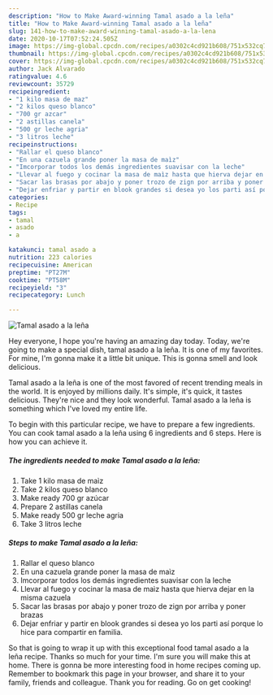 ```yaml
---
description: "How to Make Award-winning Tamal asado a la leña"
title: "How to Make Award-winning Tamal asado a la leña"
slug: 141-how-to-make-award-winning-tamal-asado-a-la-lena
date: 2020-10-17T07:52:24.505Z
image: https://img-global.cpcdn.com/recipes/a0302c4cd921b608/751x532cq70/tamal-asado-a-la-lena-foto-principal.jpg
thumbnail: https://img-global.cpcdn.com/recipes/a0302c4cd921b608/751x532cq70/tamal-asado-a-la-lena-foto-principal.jpg
cover: https://img-global.cpcdn.com/recipes/a0302c4cd921b608/751x532cq70/tamal-asado-a-la-lena-foto-principal.jpg
author: Jack Alvarado
ratingvalue: 4.6
reviewcount: 35729
recipeingredient:
- "1 kilo masa de maz"
- "2 kilos queso blanco"
- "700 gr azcar"
- "2 astillas canela"
- "500 gr leche agria"
- "3 litros leche"
recipeinstructions:
- "Rallar el queso blanco"
- "En una cazuela grande poner la masa de maìz"
- "Imcorporar todos los demás ingredientes suavisar con la leche"
- "Llevar al fuego y cocinar la masa de maìz hasta que hierva dejar en la misma cazuela"
- "Sacar las brasas por abajo y poner trozo de zign por arriba y poner brazas"
- "Dejar enfriar y partir en blook grandes si desea yo los parti así porque lo hice para compartir en familia."
categories:
- Recipe
tags:
- tamal
- asado
- a

katakunci: tamal asado a 
nutrition: 223 calories
recipecuisine: American
preptime: "PT27M"
cooktime: "PT58M"
recipeyield: "3"
recipecategory: Lunch

---
```



![Tamal asado a la leña](https://img-global.cpcdn.com/recipes/a0302c4cd921b608/751x532cq70/tamal-asado-a-la-lena-foto-principal.jpg)

Hey everyone, I hope you're having an amazing day today. Today, we're going to make a special dish, tamal asado a la leña. It is one of my favorites. For mine, I'm gonna make it a little bit unique. This is gonna smell and look delicious.



Tamal asado a la leña is one of the most favored of recent trending meals in the world. It is enjoyed by millions daily. It's simple, it's quick, it tastes delicious. They're nice and they look wonderful. Tamal asado a la leña is something which I've loved my entire life.


To begin with this particular recipe, we have to prepare a few ingredients. You can cook tamal asado a la leña using 6 ingredients and 6 steps. Here is how you can achieve it.

<!--inarticleads1-->

##### The ingredients needed to make Tamal asado a la leña:

1. Take 1 kilo masa de maìz
1. Take 2 kilos queso blanco
1. Make ready 700 gr azúcar
1. Prepare 2 astillas canela
1. Make ready 500 gr leche agria
1. Take 3 litros leche




<!--inarticleads2-->

##### Steps to make Tamal asado a la leña:

1. Rallar el queso blanco
1. En una cazuela grande poner la masa de maìz
1. Imcorporar todos los demás ingredientes suavisar con la leche
1. Llevar al fuego y cocinar la masa de maìz hasta que hierva dejar en la misma cazuela
1. Sacar las brasas por abajo y poner trozo de zign por arriba y poner brazas
1. Dejar enfriar y partir en blook grandes si desea yo los parti así porque lo hice para compartir en familia.




So that is going to wrap it up with this exceptional food tamal asado a la leña recipe. Thanks so much for your time. I'm sure you will make this at home. There is gonna be more interesting food in home recipes coming up. Remember to bookmark this page in your browser, and share it to your family, friends and colleague. Thank you for reading. Go on get cooking!
